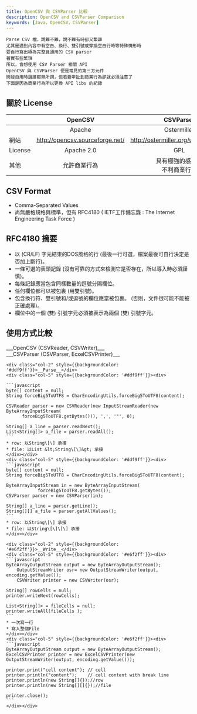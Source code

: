 ```yaml
---
title: OpenCSV 與 CSVParser 比較
description: OpenCSV and CSVParser Comparison
keywords: [Java，OpenCSV，CSVParser]
---
```

    
    Parse CSV 檔，說難不難，說不難有時卻又繁雜  
    尤其是遇到內容中有空白、換行、雙引號或穿插空白行時等特殊情形時  
    要自行寫出極為完整且通用的 CSV parser  
    著實有些繁瑣  
    所以，會想使用 CSV Parser 相關 API  
    OpenCSV 與 CSVParser 便是常見的第三方元件  
    開發自用時選誰都無所謂，但若要牽扯到商業行為那就必須注意了  
    下面是因為商業行為所以更換 API libs 的紀錄  
    
## 關於 License    

|  | OpenCSV  | CSVParser  |
| :-- | :--: |:--:|
|  | Apache  | Ostermiller   |
| 網站 | http://opencsv.sourceforge.net/ | http://ostermiller.org/utils/CSV.html |
| License  | Apache 2.0 | GPL |
| 其他| 允許商業行為 | 具有極強的感染力<br/>不利商業行為 |


## CSV Format
* Comma-Separated Values
* 尚無嚴格規格與標準，但有 RFC4180 ( IETF工作備忘錄 : The Internet Engineering Task Force )

## RFC4180 摘要
* 以 (CR/LF) 字元結束的DOS風格的行 (最後一行可選，檔案最後可自行決定是否加上斷行)。
* 一條可選的表頭記錄 (沒有可靠的方式來檢測它是否存在，所以導入時必須謹慎)。
* 每條記錄應當包含同樣數量的逗號分隔欄位。
* 任何欄位都可以被包裹 (用雙引號)。
* 包含換行符、雙引號和/或逗號的欄位應當被包裹。 (否則，文件很可能不能被正確處理)。
* 欄位中的一個 (雙) 引號字元必須被表示為兩個 (雙) 引號字元。

## 使用方式比較

<div class="container">
  <div class="row row-cols-3">
    <div class="col-2" >  </div>
    <div class="col-5" >___OpenCSV (CSVReader, CSVWriter)___</div>
    <div class="col-5" >___CSVParser (CSVParser, EcxelCSVPrinter)___</div>
    
    <div class="col-2" style={{backgroundColor: '#ddf9ff'}}>__Parse__</div>
    <div class="col-5" style={{backgroundColor: '#ddf9ff'}}><div>
    
    ```javascript
    byte[] content = null;
    String forceBig5ToUTF8 = CharEncodingUtils.forceBig5ToUTF8(content);
 
    CSVReader parser = new CSVReader(new InputStreamReader(new ByteArrayInputStream(
          forceBig5ToUTF8.getBytes())), ',', '"', 0);
 
    String[] a_line = parser.readNext();
    List<String[]> a_file = parser.readAll();
    ```
    * row: 以String\[\] 承接
    * file: 以List &lt;String\[\]&gt; 承接
    </div></div>
    <div class="col-5" style={{backgroundColor: '#ddf9ff'}}><div>
    ```javascript
    byte[] content = null;
    String forceBig5ToUTF8 = CharEncodingUtils.forceBig5ToUTF8(content);
 
    ByteArrayInputStream in = new ByteArrayInputStream(
                forceBig5ToUTF8.getBytes());
    CSVParser parser = new CSVParser(in);
 
    String[] a_line = parser.getLine();
    String[][] a_file = parser.getAllValues();    
    ```
    * row: 以String\[\] 承接
    * file: 以String\[\]\[\] 承接   
    </div></div>
 
    <div class="col-2" style={{backgroundColor: '#e6f2ff'}}>__Write__</div>
    <div class="col-5" style={{backgroundColor: '#e6f2ff'}}><div>
    ```javascript
    ByteArrayOutputStream output = new ByteArrayOutputStream();
        OutputStreamWriter osr= new OutputStreamWriter(output, encoding.getValue());
        CSVWriter printer = new CSVWriter(osr);
 
    String[] rowCells = null;
    printer.writeNext(rowCells);
 
    List<String[]> = fileCells = null;
    printer.writeAll(fileCells );    
    ```
    * 一次寫一行
    * 寫入整個File
    </div></div>
    <div class="col-5" style={{backgroundColor: '#e6f2ff'}}><div>
    ```javascript
    ByteArrayOutputStream output = new ByteArrayOutputStream();
    ExcelCSVPrinter printer = new ExcelCSVPrinter(new OutputStreamWriter(output, encoding.getValue()));
     
    printer.print("cell content"); // cell
    printer.println("content");    // cell content with break line
    printer.println(new String[]{});//row
    printer.println(new String[][]{});//file
     
    printer.close();
    ```
    </div></div>
  </div>
</div>